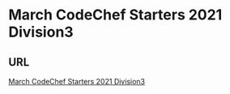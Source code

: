 # March CodeChef Starters 2021 Division3 

## URL
 [March CodeChef Starters 2021 Division3](https://www.codechef.com/START2C/)
